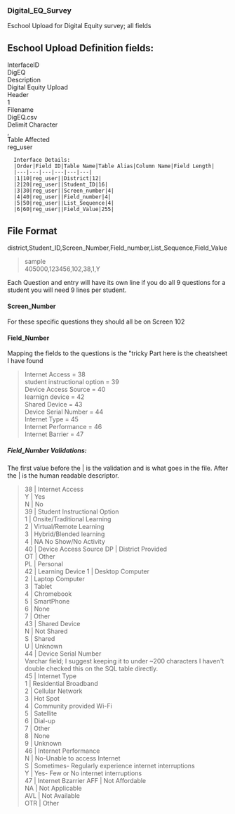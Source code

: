 ### Digital_EQ_Survey
Eschool Upload for Digital Equity survey; all fields

## Eschool Upload Definition fields:
  InterfaceID  
    DigEQ  
  Description  
    Digital Equity Upload  
   Header  
      1  
    Filename  
      DigEQ.csv        
    Delimit Character  
      ,  
    Table Affected  
      reg_user  
      
      Interface Details:
      |Order|Field ID|Table Name|Table Alias|Column Name|Field Length|
      |---|---|---|---|---|---|
      |1|10|reg_user||District|12|
      |2|20|reg_user||Student_ID|16|
      |3|30|reg_user||Screen_number|4|
      |4|40|reg_user||Field_number|4|
      |5|50|reg_user||List_Sequence|4|
      |6|60|reg_user||Field_Value|255|
## File Format
district,Student_ID,Screen_Number,Field_number,List_Sequence,Field_Value
>sample  
>405000,123456,102,38,1,Y
  
Each Question and entry will have its own line if you do all 9 questions for a student you will need 9 lines per student.  
#### Screen_Number
For these specific questions they should all be on Screen 102

#### Field_Number
Mapping the fields to the questions is the "tricky Part here is the cheatsheet I have found  

>Internet Access = 38  
>student instructional option = 39  
>Device Access Source = 40  
>learnign device = 42  
>Shared Device = 43  
>Device Serial Number = 44  
>Internet Type = 45  
>Internet Performance = 46  
>Internet Barrier = 47  

##### Field_Number Validations:
The first value before the | is the validation and is what goes in the file. After the | is the human readable descriptor.  
>38 | Internet Access  
>Y | Yes  
>N | No  
>39 | Student Instructional Option  
>1 | Onsite/Traditional Learning  
>2 | Virtual/Remote Learning  
>3 | Hybrid/Blended learning  
>4 | NA No Show/No Activity  
>40 | Device Access Source
>DP | District Provided  
>OT | Other  
>PL | Personal  
>42 | Learning Device
>1 | Desktop Computer  
>2 | Laptop Computer  
>3 | Tablet  
>4 | Chromebook  
>5 | SmartPhone  
>6 | None  
>7 | Other  
>43 | Shared Device  
>N | Not Shared  
>S | Shared  
>U | Unknown  
>44 | Device Serial Number  
>Varchar field; I suggest keeping it to under ~200 characters I haven't double checked this on the SQL table directly.  
>45 | Internet Type  
>1 | Residential Broadband  
>2 | Cellular Network  
>3 | Hot Spot  
>4 | Community provided Wi-Fi  
>5 | Satellite  
>6 | Dial-up  
>7 | Other  
>8 | None  
>9 | Unknown  
>46 | Internet Performance  
> N | No-Unable to access Internet  
> S | Sometimes- Regularly experience internet interruptions  
> Y | Yes- Few or No internet interruptions  
> 47 | Internet Bzarrier
> AFF | Not Affordable  
> NA | Not Applicable  
> AVL | Not Available  
> OTR | Other

